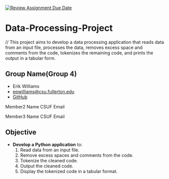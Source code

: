 [![Review Assignment Due Date](https://classroom.github.com/assets/deadline-readme-button-24ddc0f5d75046c5622901739e7c5dd533143b0c8e959d652212380cedb1ea36.svg)](https://classroom.github.com/a/WlsObx5l)

# Data-Processing-Project

// This project aims to develop a data processing application that reads data from an input file, processes the data, removes excess space and comments from the code, tokenizes the remaining code, and prints the output in a tabular form.

## Group Name(Group 4)

- Erik Williams
- epwilliams@csu.fullerton.edu
- [GitHub](https://github.com/EPW80)

Member2 Name
CSUF Email

Member3 Name
CSUF Email

## Objective

- **Develop a Python application** to:
  1. Read data from an input file.
  2. Remove excess spaces and comments from the code.
  3. Tokenize the cleaned code.
  4. Output the cleaned code.
  5. Display the tokenized code in a tabular format.
